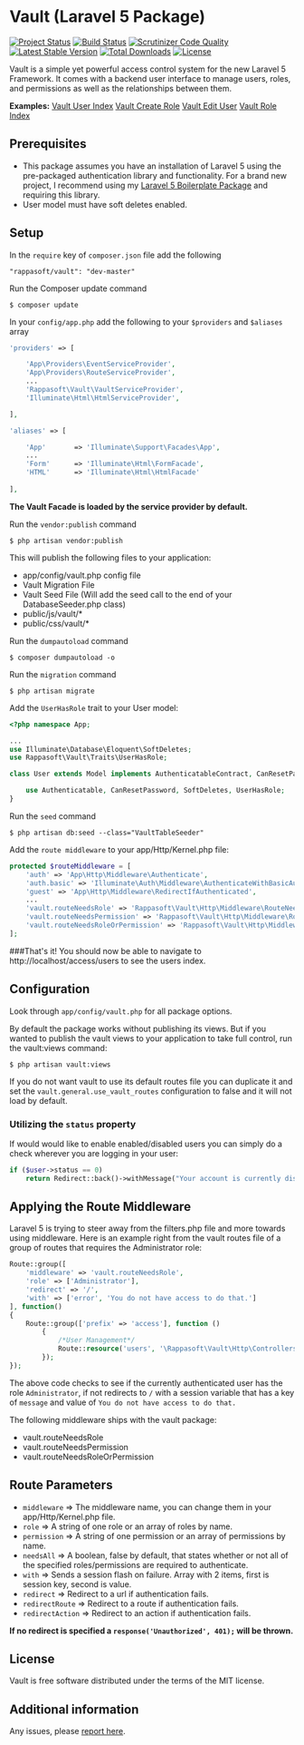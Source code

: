 # Vault (Laravel 5 Package)

[![Project Status](http://stillmaintained.com/rappasoft/vault.png)](http://stillmaintained.com/rappasoft/vault)
[![Build Status](https://scrutinizer-ci.com/g/rappasoft/vault/badges/build.png?b=master)](https://scrutinizer-ci.com/g/rappasoft/vault/build-status/master)
[![Scrutinizer Code Quality](https://scrutinizer-ci.com/g/rappasoft/vault/badges/quality-score.png?b=master)](https://scrutinizer-ci.com/g/rappasoft/vault/?branch=master)
[![Latest Stable Version](https://poser.pugx.org/rappasoft/vault/v/stable.svg)](https://packagist.org/packages/rappasoft/vault)
[![Total Downloads](https://poser.pugx.org/rappasoft/vault/downloads.svg)](https://packagist.org/packages/rappasoft/vault) 
[![License](https://poser.pugx.org/rappasoft/vault/license.svg)](https://packagist.org/packages/rappasoft/vault)

Vault is a simple yet powerful access control system for the new Laravel 5 Framework. It comes with a backend user interface to manage users, roles, and permissions as well as the relationships between them.

**Examples:**
[Vault User Index](http://i.imgur.com/yZ80ySY.png)
[Vault Create Role](http://i.imgur.com/R4yE7nF.png)
[Vault Edit User](http://i.imgur.com/5ZIRcGV.png)
[Vault Role Index](http://i.imgur.com/zmfGeEr.png)

## Prerequisites

- This package assumes you have an installation of Laravel 5 using the pre-packaged authentication library and functionality. For a brand new project, I recommend using my [Laravel 5 Boilerplate Package](https://github.com/rappasoft/Laravel-5-Boilerplate) and requiring this library.
- User model must have soft deletes enabled.

## Setup

In the `require` key of `composer.json` file add the following

    "rappasoft/vault": "dev-master"
    
Run the Composer update command

    $ composer update

In your `config/app.php` add the following to your `$providers` and `$aliases` array

```php
'providers' => [

    'App\Providers\EventServiceProvider',
    'App\Providers\RouteServiceProvider',
    ...
    'Rappasoft\Vault\VaultServiceProvider',
    'Illuminate\Html\HtmlServiceProvider',

],
```

```php
'aliases' => [

    'App'       => 'Illuminate\Support\Facades\App',
    ...
    'Form'		=> 'Illuminate\Html\FormFacade', 
    'HTML'		=> 'Illuminate\Html\HtmlFacade'
   
],
```

**The Vault Facade is loaded by the service provider by default.**

Run the `vendor:publish` command

    $ php artisan vendor:publish

This will publish the following files to your application:

- app/config/vault.php config file
- Vault Migration File
- Vault Seed File (Will add the seed call to the end of your DatabaseSeeder.php class)
- public/js/vault/*
- public/css/vault/*

Run the `dumpautoload` command

    $ composer dumpautoload -o

Run the `migration` command

    $ php artisan migrate
    
Add the `UserHasRole` trait to your User model:

```php
<?php namespace App;

...
use Illuminate\Database\Eloquent\SoftDeletes;
use Rappasoft\Vault\Traits\UserHasRole;

class User extends Model implements AuthenticatableContract, CanResetPasswordContract {

	use Authenticatable, CanResetPassword, SoftDeletes, UserHasRole;
}
```

Run the `seed` command

    $ php artisan db:seed --class="VaultTableSeeder"

Add the `route middleware` to your app/Http/Kernel.php file:

```php
protected $routeMiddleware = [
    'auth' => 'App\Http\Middleware\Authenticate',
    'auth.basic' => 'Illuminate\Auth\Middleware\AuthenticateWithBasicAuth',
    'guest' => 'App\Http\Middleware\RedirectIfAuthenticated',
    ...
    'vault.routeNeedsRole' => 'Rappasoft\Vault\Http\Middleware\RouteNeedsRole',
    'vault.routeNeedsPermission' => 'Rappasoft\Vault\Http\Middleware\RouteNeedsPermission',
    'vault.routeNeedsRoleOrPermission' => 'Rappasoft\Vault\Http\Middleware\RouteNeedsRoleOrPermission',
];
```

###That's it! You should now be able to navigate to http://localhost/access/users to see the users index.
    
## Configuration

Look through `app/config/vault.php` for all package options.

By default the package works without publishing its views. But if you wanted to publish the vault views to your application to take full control, run the vault:views command:

    $ php artisan vault:views
    
If you do not want vault to use its default routes file you can duplicate it and set the `vault.general.use_vault_routes` configuration to false and it will not load by default.
    
### Utilizing the `status` property

If would would like to enable enabled/disabled users you can simply do a check wherever you are logging in your user:

```php
if ($user->status == 0)
    return Redirect::back()->withMessage("Your account is currently disabled");
```

## Applying the Route Middleware

Laravel 5 is trying to steer away from the filters.php file and more towards using middleware. Here is an example right from the vault routes file of a group of routes that requires the Administrator role:

```php
Route::group([
	'middleware' => 'vault.routeNeedsRole',
	'role' => ['Administrator'],
	'redirect' => '/',
	'with' => ['error', 'You do not have access to do that.']
], function()
{
    Route::group(['prefix' => 'access'], function ()
    	{
    		/*User Management*/
    		Route::resource('users', '\Rappasoft\Vault\Http\Controllers\UserController', ['except' => ['show']]);
    	});
});
```

The above code checks to see if the currently authenticated user has the role `Administrator`, if not redirects to `/` with a session variable that has a key of `message` and value of `You do not have access to do that.`

The following middleware ships with the vault package:

- vault.routeNeedsRole
- vault.routeNeedsPermission
- vault.routeNeedsRoleOrPermission

## Route Parameters

- `middleware` => The middleware name, you can change them in your app/Http/Kernel.php file.
- `role` => A string of one role or an array of roles by name.
- `permission` => A string of one permission or an array of permissions by name.
- `needsAll` => A boolean, false by default, that states whether or not all of the specified roles/permissions are required to authenticate.
- `with` => Sends a session flash on failure. Array with 2 items, first is session key, second is value.
- `redirect` => Redirect to a url if authentication fails.
- `redirectRoute` => Redirect to a route if authentication fails.
- `redirectAction` => Redirect to an action if authentication fails.

**If no redirect is specified a `response('Unauthorized', 401);` will be thrown.**

## License

Vault is free software distributed under the terms of the MIT license.

## Additional information

Any issues, please [report here](https://github.com/rappasoft/vault/issues).
